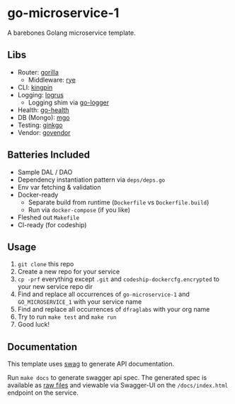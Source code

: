 # go-microservice-1

A barebones Golang microservice template.

## Libs

* Router: [gorilla](https://github.com/gorilla/)
    * Middleware: [rye](https://github.com/InVisionApp/rye)
* CLI: [kingpin](https://github.com/alecthomas/kingpin)
* Logging: [logrus](https://github.com/sirupsen/logrus)
    * Logging shim via [go-logger](https://github.com/InVisionApp/go-logger/)
* Health: [go-health](https://github.com/InVisionApp/go-health)
* DB (Mongo): [mgo](gopkg.in/mgo.v2)
* Testing: [ginkgo](github.com/onsi/ginkgo)
* Vendor: [govendor](https://github.com/kardianos/govendor) 

## Batteries Included

* Sample DAL / DAO
* Dependency instantiation pattern via `deps/deps.go`
* Env var fetching & validation
* Docker-ready
    * Separate build from runtime (`Dockerfile` vs `Dockerfile.build`)
    * Run via `docker-compose` (if you like)
* Fleshed out `Makefile`
* CI-ready (for codeship)

## Usage

1. `git clone` this repo
2. Create a new repo for your service
3. `cp -prf` everything except `.git` and `codeship-dockercfg.encrypted` to your new service repo dir
4. Find and replace all occurrences of `go-microservice-1` and `GO_MICROSERVICE_1` with your service name
5. Find and replace all occurrences of `dfraglabs` with your org name
6. Try to run `make test` and `make run`
7. Good luck!

## Documentation
This template uses [swag](https://github.com/swaggo/swag) to generate API documentation.

Run `make docs` to generate swagger api spec. The generated spec is available as
[raw files](./docs/swagger/) and viewable via Swagger-UI on the `/docs/index.html`
endpoint on the service.